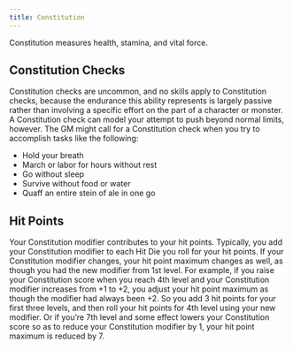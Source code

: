 ```yaml
---
title: Constitution
---
```


Constitution measures health, stamina, and vital force.

## Constitution Checks

Constitution checks are uncommon, and no skills apply to Constitution checks, because the endurance this ability represents is largely passive rather than involving a specific effort on the part of a character or monster. A Constitution check can model your attempt to push beyond normal limits, however. The GM might call for a Constitution check when you try to accomplish tasks like the following:

* Hold your breath 
* March or labor for hours without rest
* Go without sleep
* Survive without food or water
* Quaff an entire stein of ale in one go

## Hit Points

Your Constitution modifier contributes to your hit points. Typically, you add your Constitution modifier to each Hit Die you roll for your hit points. If your Constitution modifier changes, your hit point maximum changes as well, as though you had the new modifier from 1st level. For example, if you raise your Constitution score when you reach 4th level and your Constitution modifier increases from +1 to +2, you adjust your hit point maximum as though the modifier had always been +2. So you add 3 hit points for your first three levels, and then roll your hit points for 4th level using your new modifier. Or if you’re 7th level and some effect lowers your Constitution score so as to reduce your Constitution modifier by 1, your hit point maximum is reduced by 7.
